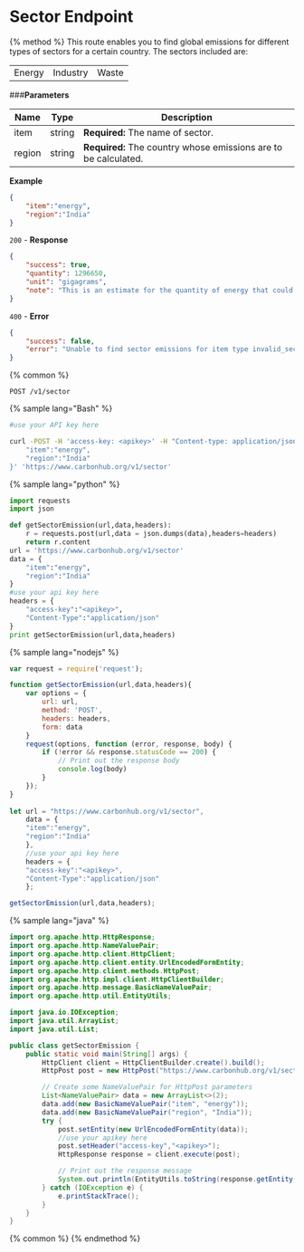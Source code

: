 # Sector Endpoint

{% method %}
This route enables you to find global emissions for different types of sectors for a certain country. The sectors included are:

| | | |
| - | - | - |
| Energy | Industry | Waste |

###**Parameters**

| Name        | Type           | Description  |
| ------------- |-------------| -----|
| item | string | **Required:** The name of sector.|
| region | string | **Required:** The country whose emissions are to be calculated. |
**Example**
```JSON
{
    "item":"energy",
    "region":"India"
}
```
`200` - **Response**
```JSON
{
    "success": true,
    "quantity": 1296650,
    "unit": "gigagrams",
    "note": "This is an estimate for the quantity of energy that could be the cause of emission provided."
}
```
`400` - **Error** 
```JSON
{
    "success": false,
    "error": "Unable to find sector emissions for item type invalid_sector in India"
}
```
{% common %}
```
POST /v1/sector
```
{% sample lang="Bash" %}
```Bash
#use your API key here

curl -POST -H 'access-key: <apikey>' -H "Content-type: application/json" -d '{
    "item":"energy",
    "region":"India"
}' 'https://www.carbonhub.org/v1/sector'
```
{% sample lang="python" %}
```Python
import requests
import json

def getSectorEmission(url,data,headers):
    r = requests.post(url,data = json.dumps(data),headers=headers)
    return r.content
url = 'https://www.carbonhub.org/v1/sector'
data = {
    "item":"energy",
    "region":"India"
}
#use your api key here
headers = {
    "access-key":"<apikey>",
    "Content-Type":"application/json"
}
print getSectorEmission(url,data,headers)
```
{% sample lang="nodejs" %}
```javascript
var request = require('request');

function getSectorEmission(url,data,headers){
    var options = {
        url: url,
        method: 'POST',
        headers: headers,
        form: data
    }
    request(options, function (error, response, body) {
        if (!error && response.statusCode == 200) {
            // Print out the response body
            console.log(body)
        }
    });
}
    
let url = "https://www.carbonhub.org/v1/sector",
    data = {
    "item":"energy",
    "region":"India"
    },
    //use your api key here
    headers = {
    "access-key":"<apikey>",
    "Content-Type":"application/json"
    };

getSectorEmission(url,data,headers); 
```
{% sample lang="java" %}
```Java
import org.apache.http.HttpResponse;
import org.apache.http.NameValuePair;
import org.apache.http.client.HttpClient;
import org.apache.http.client.entity.UrlEncodedFormEntity;
import org.apache.http.client.methods.HttpPost;
import org.apache.http.impl.client.HttpClientBuilder;
import org.apache.http.message.BasicNameValuePair;
import org.apache.http.util.EntityUtils;

import java.io.IOException;
import java.util.ArrayList;
import java.util.List;

public class getSectorEmission {
    public static void main(String[] args) {
        HttpClient client = HttpClientBuilder.create().build();
        HttpPost post = new HttpPost("https://www.carbonhub.org/v1/sector");

        // Create some NameValuePair for HttpPost parameters
        List<NameValuePair> data = new ArrayList<>(2);
        data.add(new BasicNameValuePair("item", "energy"));
        data.add(new BasicNameValuePair("region", "India"));
        try {
            post.setEntity(new UrlEncodedFormEntity(data));
            //use your apikey here
            post.setHeader("access-key","<apikey>");
            HttpResponse response = client.execute(post);

            // Print out the response message
            System.out.println(EntityUtils.toString(response.getEntity()));
        } catch (IOException e) {
            e.printStackTrace();
        }
    }
}
```

{% common %}
{% endmethod %}